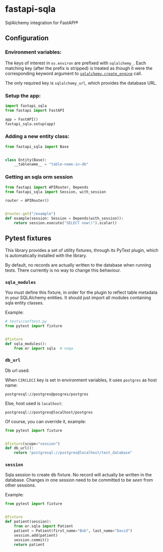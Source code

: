 # fastapi-sqla

SqlAlchemy integration for FastAPI®

## Configuration

### Environment variables:
  The keys of interest in `os.environ` are prefixed with `sqlalchemy_`.
  Each matching key (after the prefix is stripped) is treated as though it were the
  corresponding keyword argument to [`sqlalchemy.create_engine`](https://docs.sqlalchemy.org/en/13/core/engines.html?highlight=create_engine#sqlalchemy.create_engine)
  call.

  The only required key is `sqlalchemy_url`, which provides the database URL.

### Setup the app:

```python
import fastapi_sqla
from fastapi import FastAPI

app = FastAPI()
fastapi_sqla.setup(app)
```

### Adding a new entity class:

```python
from fastapi_sqla import Base


class Entity(Base):
    __tablename__ = "table-name-in-db"
```

### Getting an sqla orm session

```python
from fastapi import APIRouter, Depends
from fastapi_sqla import Session, with_session

router = APIRouter()


@router.get("/example")
def example(session: Session = Depends(with_session)):
    return session.execute("SELECT now()").scalar()
```

## Pytest fixtures
This library provides a set of utility fixtures, through its PyTest plugin, which is automatically installed with the library.

By default, no records are actually written to the database when running tests.
There currently is no way to change this behaviour.

### `sqla_modules`

You must define this fixture, in order for the plugin to reflect table metadata in your SQLAlchemy entities.
It should just import all modules containing sqla entity classes.

Example:

```python
# tests/conftest.py
from pytest import fixture


@fixture
def sqla_modules():
    from er import sqla  # noqa
```

### `db_url`

Db url used.

When `CIRCLECI` key is set in environment variables, it uses `postgres` as host name:

```
postgresql://postgres@posgres/postgres
```

Else, host used is `localhost`:

```
postgresql://postgres@localhost/postgres
```

Of course, you can override it, example:

```python
from pytest import fixture


@fixture(scope="session")
def db_url():
    return "postgresql://postgres@localhost/test_database"
```


### `session`

Sqla session to create db fixture. No record will actually be written in the database.
Changes in one session need to be committed to be _seen_ from other sessions.

Example:
```python
from pytest import fixture


@fixture
def patient(session):
    from er.sqla import Patient
    patient = Patient(first_name="Bob", last_name="David")
    session.add(patient)
    session.commit()
    return patient
```
